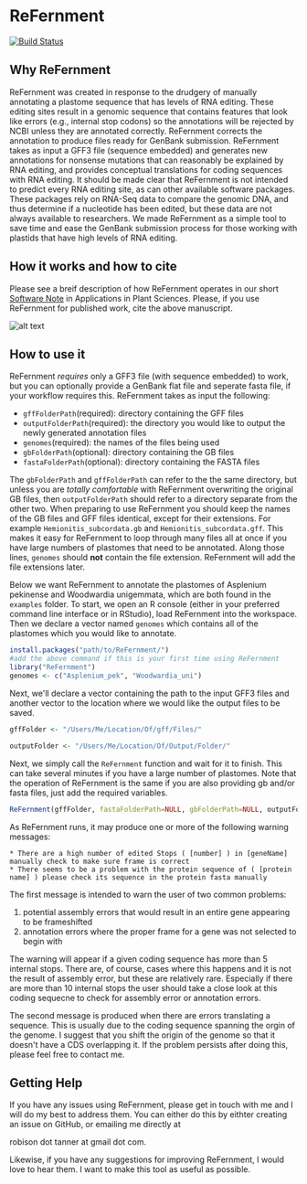 # ReFernment
[![Build Status](https://travis-ci.com/TARobison/ReFernment.svg?token=q2xtkzWBws7Qp6deSQsN&branch=master)](https://travis-ci.com/TARobison/ReFernment)

## Why ReFernment
ReFernment was created in response to the drudgery of manually annotating a plastome sequence that has levels of RNA editing. These editing sites result in a genomic sequence that contains features that look like errors (e.g., internal stop codons) so the annotations will be rejected by NCBI unless they are annotated correctly. ReFernment corrects the annotation to produce files ready for GenBank submission. ReFernment takes as input a GFF3 file (sequence embedded) and generates new annotations for nonsense mutations that can reasonably be explained by RNA editing, and provides conceptual translations for coding sequences with RNA editing. It should be made clear that ReFernment is not intended to predict every RNA editing site, as can other available software packages. These packages rely on RNA-Seq data to compare the genomic DNA, and thus determine if a nucleotide has been edited, but these data are not always available to researchers. We made ReFernment as a simple tool to save time and ease the GenBank submission process for those working with plastids that have high levels of RNA editing. 

## How it works and how to cite
Please see a breif description of how ReFernment operates in our short [Software Note](https://doi.org/10.1002/aps3.1216) in Applications in Plant Sciences. Please, if you use ReFernment for published work, cite the above manuscript.  

![alt text](https://www.utahbusiness.com/wp-content/uploads/2016/02/Utah-State-University-logo.jpg)

## How to use it
ReFernment *requires* only a GFF3 file (with sequence embedded) to work, but you can optionally provide a GenBank flat file and seperate fasta file, if your workflow requires this. ReFernment takes as input the following:

* `gffFolderPath`(required): directory containing the GFF files 
* `outputFolderPath`(required): the directory you would like to output the newly generated annotation files
* `genomes`(required): the names of the files being used
* `gbFolderPath`(optional): directory containing the GB files
* `fastaFolderPath`(optional): directory containing the FASTA files

The `gbFolderPath` and `gffFolderPath` can refer to the the same directory, but unless you are *totally comfortable* with ReFernment overwriting the original GB files, then `outputFolderPath` should refer to a directory separate from the other two. When preparing to use ReFernment you should keep the names of the GB files and GFF files identical, except for their extensions. For example `Hemionitis_subcordata.gb` and `Hemionitis_subcordata.gff`. This makes it easy for ReFernment to loop through many files all at once if you have large numbers of plastomes that need to be annotated. Along those lines, `genomes` should **not** contain the file extension. ReFernment will add the file extensions later.

Below we want ReFernment to annotate the plastomes of Asplenium pekinense and Woodwardia unigemmata, which are both found in the `examples` folder. To start, we open an R console (either in your preferred command line interface or in RStudio), load ReFernment into the workspace. Then we declare a vector named `genomes` which contains all of the plastomes which you would like to annotate. 

```r
install.packages("path/to/ReFernment/")
#add the above command if this is your first time using ReFernment
library("ReFernment")
genomes <- c("Asplenium_pek", "Woodwardia_uni")
```
Next, we'll declare a vector containing the path to the input GFF3 files and another vector to the location where we would like the output files to be saved. 

```r
gffFolder <- "/Users/Me/Location/Of/gff/Files/"

outputFolder <- "/Users/Me/Location/Of/Output/Folder/"
```

Next, we simply call the `ReFernment` function and wait for it to finish. This can take several minutes if you have a large number of plastomes. Note that the operation of ReFernment is the same if you are also providing gb and/or fasta files, just add the required variables. 

```r
ReFernment(gffFolder, fastaFolderPath=NULL, gbFolderPath=NULL, outputFolder, genomes)
```
As ReFernment runs, it may produce one or more of the following warning messages:

```
* There are a high number of edited Stops ( [number] ) in [geneName] manually check to make sure frame is correct
* There seems to be a problem with the protein sequence of ( [protein name] ) please check its sequence in the protein fasta manually
```

The first message is intended to warn the user of two common problems:

1. potential assembly errors that would result in an entire gene appearing to be frameshifted
2. annotation errors where the proper frame for a gene was not selected to begin with

The warning will appear if a given coding sequence has more than 5 internal stops. There are, of course, cases where this happens and it is not the result of assembly error, but these are relatively rare. Especially if there are more than 10 internal stops the user should take a close look at this coding sequecne to check for assembly error or annotation errors. 

The second message is produced when there are errors translating a sequence. This is usually due to the coding sequence spanning the orgin of the genome. I suggest that you shift the origin of the genome so that it doesn't have a CDS overlapping it. If the problem persists after doing this, please feel free to contact me. 

## Getting Help
If  you have any issues using ReFernment, please get in touch with me and I will do my best to address them. You can either do this by eithter creating an issue on GitHub, or emailing me directly at 

robison dot tanner at gmail dot com. 

Likewise, if you have any suggestions for improving ReFernment, I would love to hear them. I want to make this tool as useful as possible. 
